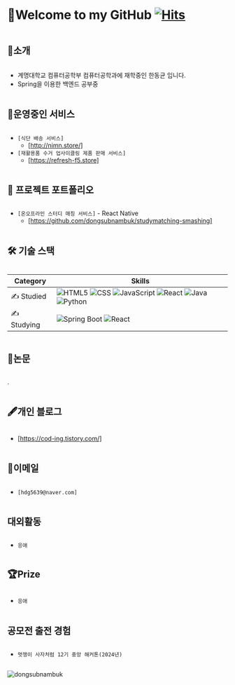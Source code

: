 # 👋Welcome to my GitHub [![Hits](https://hits.seeyoufarm.com/api/count/incr/badge.svg?url=https%3A%2F%2Fgithub.com%2FDV-dongseop&count_bg=%23A5F5FF&title_bg=%23555555&icon=&icon_color=%23E7E7E7&title=hits&edge_flat=false)](https://hits.seeyoufarm.com)


<h2 style="display: inline-block; vertical-align: middle;">📌소개</h2>

- 계명대학교 컴퓨터공학부 컴퓨터공학과에 재학중인 한동균 입니다.
- Spring을 이용한 백엔드 공부중

<h2 style="display: inline-block; vertical-align: middle;">🚀운영중인 서비스</h2>

- `[식단 배송 서비스]`
  - [http://nimn.store/]
- `[재활용품 수거 업사이클링 제품 판매 서비스]`
  - [https://refresh-f5.store]


<h2 style="display: inline-block; vertical-align: middle;">💼 프로젝트 포트폴리오</h2>

- `[온오프라인 스터디 매칭 서비스]` - React Native
  - [https://github.com/dongsubnambuk/studymatching-smashing]



  
<h2 style="display: inline-block; vertical-align: middle;">🛠 기술 스택</h2>

  <table>
        <thead>
            <tr>
                <th>Category</th>
                <th>Skills</th>
            </tr>
        </thead>
        <tbody>
            <tr>
                <td>✍️ Studied</td>
                <td>
                    <img src="https://img.shields.io/badge/html5-E34F26?style=for-the-badge&logo=html5&logoColor=white" alt="HTML5">
                    <img src="https://img.shields.io/badge/css-1572B6?style=for-the-badge&logo=css3&logoColor=white" alt="CSS">
                    <img src="https://img.shields.io/badge/javascript-F7DF1E?style=for-the-badge&logo=javascript&logoColor=black" alt="JavaScript">
                    <img src="https://img.shields.io/badge/react-61DAFB?style=for-the-badge&logo=react&logoColor=black" alt="React">
                    <img src="https://img.shields.io/badge/java-007396?style=for-the-badge&logo=java&logoColor=white" alt="Java">
                    <img src="https://img.shields.io/badge/python-3776AB?style=for-the-badge&logo=python&logoColor=white" alt="Python">
                </td>
            </tr>
            <tr>
                <td>✍️ Studying</td>
                <td>
                    <img src="https://img.shields.io/badge/springboot-6DB33F?style=for-the-badge&logo=springboot&logoColor=white" alt="Spring Boot">
                    <img src="https://img.shields.io/badge/react-61DAFB?style=for-the-badge&logo=react&logoColor=black" alt="React">
                </td>
            </tr>
        </tbody>
    </table>

<h2 style="display: inline-block; vertical-align: middle;">📜논문</h2>

.

  
<h2 style="display: inline-block; vertical-align: middle;">🖋개인 블로그</h2>

- [https://cod-ing.tistory.com/]

<h2 style="display: inline-block; vertical-align: middle;">📧이메일</h2>

- `[hdg5639@naver.com]`

<h2 style="display: inline-block; vertical-align: middle;">대외활동</h2>

- `응애`


<h2 style="display: inline-block; vertical-align: middle;">🏆Prize </h2>

- `응애`

<h2 style="display: inline-block; vertical-align: middle;">공모전 출전 경험 </h2>

-  `멋쟁이 사자처럼 12기 중앙 해커톤(2024년)`
## 


<p><img align="center" src="https://github-readme-streak-stats.herokuapp.com/?user=dongsubnambuk&theme=dark" alt="dongsubnambuk" /></p>
